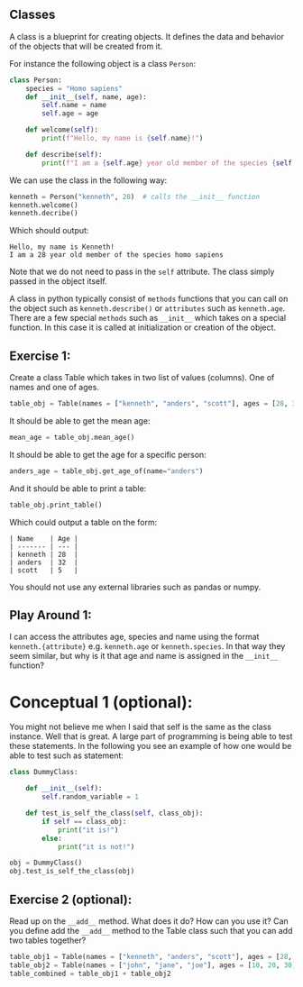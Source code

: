 

## Classes

A class is a blueprint for creating objects. It defines the data and behavior of the objects that will be created from it.

For instance the following object is a class `Person`:

```python
class Person:
    species = "Homo sapiens"
    def __init__(self, name, age):
        self.name = name
        self.age = age

    def welcome(self):
        print(f"Hello, my name is {self.name}!")

    def describe(self):
        print(f"I am a {self.age} year old member of the species {self.species}")
```

We can use the class in the following way:

```python
kenneth = Person("kenneth", 28)  # calls the __init__ function
kenneth.welcome() 
kenneth.decribe()
```
Which should output:

```
Hello, my name is Kenneth!
I am a 28 year old member of the species homo sapiens
```

Note that we do not need to pass in the `self` attribute. The class simply passed in the object itself.

A class in python typically consist of `methods` functions that you can call on the object such as `kenneth.describe()` or `attributes` such as `kenneth.age`. There are a few special `methods` such as `__init__` which takes on a special function. In this case it is called at initialization or creation of the object. 


## Exercise 1:
Create a class Table which takes in two list of values (columns). One of names and one of ages.

```python
table_obj = Table(names = ["kenneth", "anders", "scott"], ages = [28, 32, 5]) 
```

It should be able to get the mean age:
```python
mean_age = table_obj.mean_age()
```

It should be able to get the age for a specific person:
```python
anders_age = table_obj.get_age_of(name="anders")
```

And it should be able to print a table:
```python
table_obj.print_table()
```
Which could output a table on the form:

```
| Name    | Age |
| ------- | --- |
| kenneth | 28  |
| anders  | 32  |
| scott   | 5   |
```

You should not use any external libraries such as pandas or numpy.

## Play Around 1:

I can access the attributes age, species and name using the format `kenneth.{attribute}` e.g. `kenneth.age` or `kenneth.species`. In that way they seem similar, but why is it that age and name is assigned in the `__init__` function?


# Conceptual 1 (optional):
You might not believe me when I said that self is the same as the class instance. Well that is great. A large part of programming is being able to test these statements. In the following you see an example of how one would be able to test such as statement:

```python
class DummyClass:

    def __init__(self):
        self.random_variable = 1

    def test_is_self_the_class(self, class_obj):
        if self == class_obj:
            print("it is!")
        else:
            print("it is not!")
```

```python
obj = DummyClass()
obj.test_is_self_the_class(obj)
```

## Exercise 2 (optional):

Read up on the `__add__` method. What does it do? How can you use it?
Can you define add the `__add__` method to the Table class such that you can add two tables together?

```python
table_obj1 = Table(names = ["kenneth", "anders", "scott"], ages = [28, 32, 5])
table_obj2 = Table(names = ["john", "jane", "joe"], ages = [10, 20, 30])
table_combined = table_obj1 + table_obj2
```